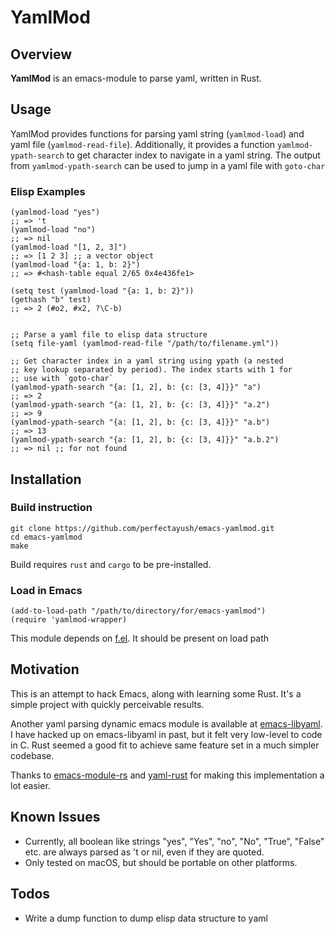 YamlMod
=======

## Overview
**YamlMod** is an emacs-module to parse yaml, written in Rust.

## Usage
YamlMod provides functions for parsing yaml string (`yamlmod-load`) 
and yaml file (`yamlmod-read-file`). Additionally, it provides a 
function `yamlmod-ypath-search` to get character index to navigate in a
yaml string. The output from `yamlmod-ypath-search` can be used to jump 
in a yaml file with `goto-char`

### Elisp Examples
```elisp
(yamlmod-load "yes")                                                  ;; => 't
(yamlmod-load "no")                                                   ;; => nil
(yamlmod-load "[1, 2, 3]")                                            ;; => [1 2 3] ;; a vector object
(yamlmod-load "{a: 1, b: 2}")                                         ;; => #<hash-table equal 2/65 0x4e436fe1>

(setq test (yamlmod-load "{a: 1, b: 2}"))
(gethash "b" test)                                                    ;; => 2 (#o2, #x2, ?\C-b)


;; Parse a yaml file to elisp data structure
(setq file-yaml (yamlmod-read-file "/path/to/filename.yml"))

;; Get character index in a yaml string using ypath (a nested 
;; key lookup separated by period). The index starts with 1 for 
;; use with `goto-char`
(yamlmod-ypath-search "{a: [1, 2], b: {c: [3, 4]}}" "a")              ;; => 2
(yamlmod-ypath-search "{a: [1, 2], b: {c: [3, 4]}}" "a.2")            ;; => 9
(yamlmod-ypath-search "{a: [1, 2], b: {c: [3, 4]}}" "a.b")            ;; => 13
(yamlmod-ypath-search "{a: [1, 2], b: {c: [3, 4]}}" "a.b.2")          ;; => nil ;; for not found

```

## Installation

### Build instruction
```shell
git clone https://github.com/perfectayush/emacs-yamlmod.git
cd emacs-yamlmod
make
```
Build requires `rust` and `cargo` to be pre-installed.

### Load in Emacs
```elisp
(add-to-load-path "/path/to/directory/for/emacs-yamlmod")
(require 'yamlmod-wrapper)
```
This module depends on [f.el](https://github.com/rejeep/f.el). It should be 
present on load path


## Motivation
This is an attempt to hack Emacs, along with learning some Rust. It's a simple
project with quickly perceivable results.

Another yaml parsing dynamic emacs module is available at
[emacs-libyaml](https://github.com/syohex/emacs-libyaml). I have hacked up on
emacs-libyaml in past, but it felt very low-level to code in C. Rust seemed a
good fit to achieve same feature set in a much simpler codebase.

Thanks to [emacs-module-rs](https://github.com/ubolonton/emacs-module-rs) and
[yaml-rust](https://github.com/chyh1990/yaml-rust) for making this
implementation a lot easier.

## Known Issues
- Currently, all boolean like strings "yes", "Yes", "no", "No", "True", "False"
  etc. are always parsed as 't or nil, even if they are quoted. 
- Only tested on macOS, but should be portable on other platforms.
  
## Todos
- Write a dump function to dump elisp data structure to yaml
